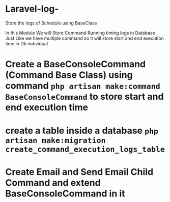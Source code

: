 # Laravel-log-
Store the logs of Schedule using BaseClass

In this Module We will Store Command Running timing logs in Database . Just Like we have multiple command so it will store start and end execution time in Db individual

# Create a BaseConsoleCommand (Command Base Class) using command `php artisan make:command BaseConsoleCommand`  to store start and end execution time

# create a table inside a database `php artisan make:migration create_command_execution_logs_table`

# Create Email and Send Email Child Command and extend BaseConsoleCommand in it 



